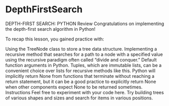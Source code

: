 # DepthFirstSearch

DEPTH-FIRST SEARCH: PYTHON
Review
Congratulations on implementing the depth-first search algorithm in Python!

To recap this lesson, you gained practice with:

Using the TreeNode class to store a tree data structure.
Implementing a recursive method that searches for a path to a node with a specified value using the recursive paradigm often called “divide and conquer.”
Default function arguments in Python.
Tuples, which are immutable lists, can be a convenient choice over lists for recursive methods like this.
Python will implicitly return None from functions that terminate without reaching a return statement, but it can be a good practice to explicitly return None when other components expect None to be returned sometimes.
Instructions
Feel free to experiment with your code here. Try building trees of various shapes and sizes and search for items in various positions.
